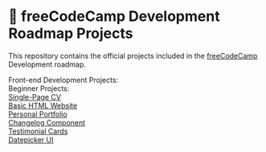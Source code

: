 # 🚀 freeCodeCamp Development Roadmap Projects

This repository contains the official projects included in the [freeCodeCamp](https://www.freecodecamp.org/) Development roadmap.

Front-end Development Projects:  
Beginner Projects:  
[Single-Page CV](https://roadmap.sh/projects/single-page-cv)  
[Basic HTML Website](https://roadmap.sh/projects/basic-html-website)  
[Personal Portfolio](https://roadmap.sh/projects/portfolio-website)  
[Changelog Component](https://roadmap.sh/projects/changelog-component)  
[Testimonial Cards](https://roadmap.sh/projects/testimonial-cards)  
[Datepicker UI](https://roadmap.sh/projects/datepicker-ui)  
